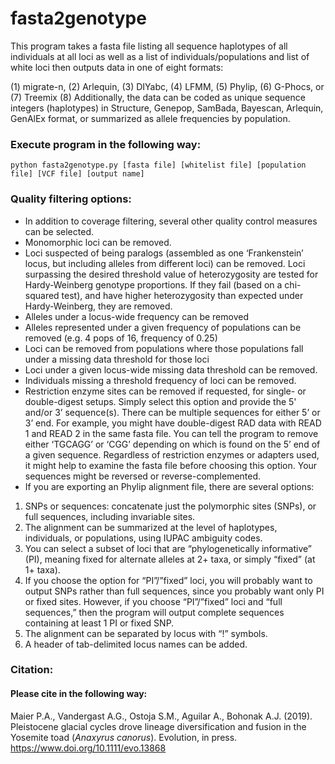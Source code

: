 # fasta2genotype

This program takes a fasta file listing all sequence haplotypes of all individuals at all loci as well as a list of individuals/populations and list of white loci then outputs data in one of eight formats:

(1) migrate-n, (2) Arlequin, (3) DIYabc, (4) LFMM, (5) Phylip, (6) G-Phocs, or (7) Treemix
(8) Additionally, the data can be coded as unique sequence integers (haplotypes) in Structure, Genepop, SamBada, Bayescan, Arlequin, GenAlEx format, or summarized as allele frequencies by population.

### Execute program in the following way:

`python fasta2genotype.py [fasta file] [whitelist file] [population file] [VCF file] [output name]`

### Quality filtering options:
* In addition to coverage filtering, several other quality control measures can be selected.
* Monomorphic loci can be removed.
* Loci suspected of being paralogs (assembled as one ‘Frankenstein’ locus, but including alleles from different loci) can be removed. Loci surpassing the desired threshold value of heterozygosity are tested for Hardy-Weinberg genotype proportions. If they fail (based on a chi-squared test), and have higher heterozygosity than expected under Hardy-Weinberg, they are removed.
* Alleles under a locus-wide frequency can be removed
* Alleles represented under a given frequency of populations can be removed (e.g. 4 pops of 16, frequency of 0.25)
* Loci can be removed from populations where those populations fall under a missing data threshold for those loci
* Loci under a given locus-wide missing data threshold can be removed.
* Individuals missing a threshold frequency of loci can be removed.
* Restriction enzyme sites can be removed if requested, for single- or double-digest setups. Simply select this option and provide the 5' and/or 3’ sequence(s). There can be multiple sequences for either 5’ or 3’ end. For example, you might have double-digest RAD data with READ 1 and READ 2 in the same fasta file. You can tell the program to remove either ‘TGCAGG’ or ‘CGG’ depending on which is found on the 5’ end of a given sequence. Regardless of restriction enzymes or adapters used, it might help to examine the fasta file before choosing this option. Your sequences might be reversed or reverse-complemented.
* If you are exporting an Phylip alignment file, there are several options:
1. SNPs or sequences: concatenate just the polymorphic sites (SNPs), or full sequences, including invariable sites.
2. The alignment can be summarized at the level of haplotypes, individuals, or populations, using IUPAC ambiguity codes.
3. You can select a subset of loci that are “phylogenetically informative” (PI), meaning fixed for alternate alleles at 2+ taxa, or simply “fixed” (at 1+ taxa).
4. If you choose the option for “PI”/”fixed” loci, you will probably want to output SNPs rather than full sequences, since you probably want only PI or fixed sites. However, if you choose “PI”/”fixed” loci and “full sequences,” then the program will output complete sequences containing at least 1 PI or fixed SNP.
5. The alignment can be separated by locus with “!” symbols.
6. A header of tab-delimited locus names can be added.

### Citation:

#### Please cite in the following way:
Maier P.A., Vandergast A.G., Ostoja S.M., Aguilar A., Bohonak A.J. (2019). Pleistocene glacial cycles drove lineage diversification and fusion in the Yosemite toad (*Anaxyrus canorus*). Evolution, in press. https://www.doi.org/10.1111/evo.13868

